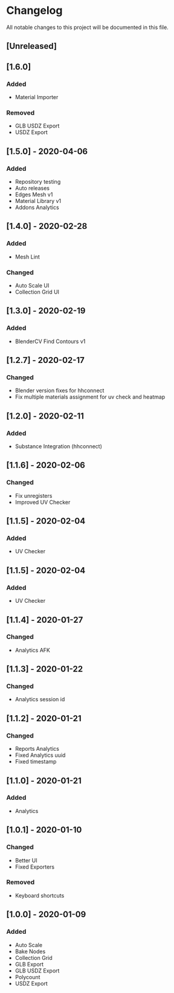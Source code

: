 # Changelog
All notable changes to this project will be documented in this file.

## [Unreleased]

## [1.6.0]
### Added
- Material Importer

### Removed
- GLB USDZ Export
- USDZ Export

## [1.5.0] - 2020-04-06
### Added
- Repository testing
- Auto releases
- Edges Mesh v1
- Material Library v1
- Addons Analytics

## [1.4.0] - 2020-02-28
### Added
- Mesh Lint
### Changed
- Auto Scale UI
- Collection Grid UI

## [1.3.0] - 2020-02-19
### Added
- BlenderCV Find Contours v1

## [1.2.7] - 2020-02-17
### Changed
- Blender version fixes for hhconnect
- Fix multiple materials assignment for uv check and heatmap

## [1.2.0] - 2020-02-11
### Added
- Substance Integration (hhconnect)

## [1.1.6] - 2020-02-06
### Changed
- Fix unregisters
- Improved UV Checker

## [1.1.5] - 2020-02-04
### Added
- UV Checker

## [1.1.5] - 2020-02-04
### Added
- UV Checker

## [1.1.4] - 2020-01-27
### Changed
- Analytics AFK

## [1.1.3] - 2020-01-22
### Changed
- Analytics session id

## [1.1.2] - 2020-01-21
### Changed
- Reports Analytics
- Fixed Analytics uuid
- Fixed timestamp

## [1.1.0] - 2020-01-21
### Added
- Analytics

## [1.0.1] - 2020-01-10
### Changed
- Better UI
- Fixed Exporters

### Removed
- Keyboard shortcuts

## [1.0.0] - 2020-01-09
### Added
- Auto Scale
- Bake Nodes
- Collection Grid
- GLB Export
- GLB USDZ Export
- Polycount
- USDZ Export